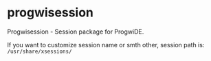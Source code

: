 # progwisession
Progwisession - Session package for ProgwiDE.

If you want to customize session name or smth other, session path is: ```/usr/share/xsessions/```
